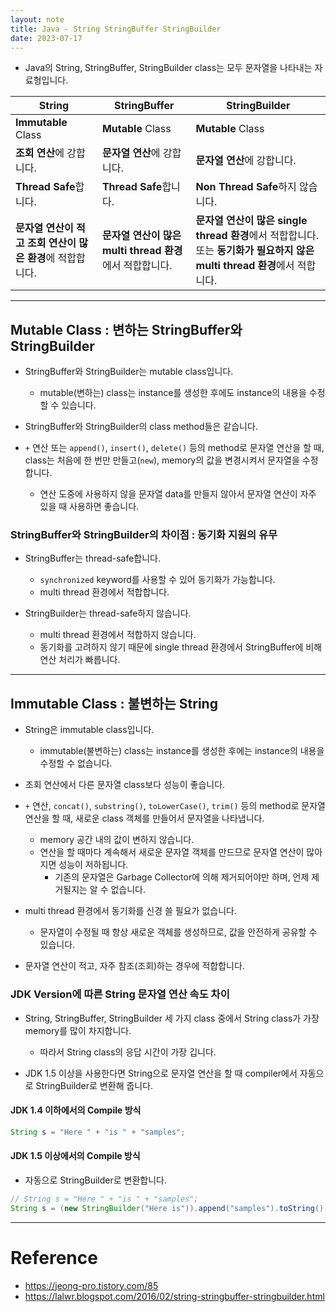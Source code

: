 ```yaml
---
layout: note
title: Java - String StringBuffer StringBuilder
date: 2023-07-17
---
```





- Java의 String, StringBuffer, StringBuilder class는 모두 문자열을 나타내는 자료형입니다.

| String | StringBuffer | StringBuilder |
| --- | --- | --- |
| **Immutable** Class | **Mutable** Class | **Mutable** Class |
| **조회 연산**에 강합니다. | **문자열 연산**에 강합니다. | **문자열 연산**에 강합니다. |
| **Thread Safe**합니다. | **Thread Safe**합니다. | **Non Thread Safe**하지 않습니다. |
| **문자열 연산이 적고 조회 연산이 많은 환경**에 적합합니다. | **문자열 연산이 많은 multi thread 환경**에서 적합합니다. | **문자열 연산이 많은 single thread 환경**에서 적합합니다. 또는 **동기화가 필요하지 않은 multi thread 환경**에서 적합니다. |




---




## Mutable Class : 변하는 StringBuffer와 StringBuilder

- StringBuffer와 StringBuilder는 mutable class입니다.
    - mutable(변하는) class는 instance를 생성한 후에도 instance의 내용을 수정할 수 있습니다.

- StringBuffer와 StringBuilder의 class method들은 같습니다.

- `+` 연산 또는 `append()`, `insert()`, `delete()` 등의 method로 문자열 연산을 할 때, class는 처음에 한 번만 만들고(`new`), memory의 값을 변경시켜서 문자열을 수정합니다.
    - 연산 도중에 사용하지 않을 문자열 data를 만들지 않아서 문자열 연산이 자주 있을 때 사용하면 좋습니다.


### StringBuffer와 StringBuilder의 차이점 : 동기화 지원의 유무

- StringBuffer는 thread-safe합니다.
    - `synchronized` keyword를 사용할 수 있어 동기화가 가능합니다.
    - multi thread 환경에서 적합합니다.

- StringBuilder는 thread-safe하지 않습니다.
    - multi thread 환경에서 적합하지 않습니다.
    - 동기화를 고려하지 않기 때문에 single thread 환경에서 StringBuffer에 비해 연산 처리가 빠릅니다.




---




## Immutable Class : 불변하는 String

- String은 immutable class입니다.
    - immutable(불변하는) class는 instance를 생성한 후에는 instance의 내용을 수정할 수 없습니다.

- 조회 연산에서 다른 문자열 class보다 성능이 좋습니다.

- `+` 연산, `concat()`, `substring()`, `toLowerCase()`, `trim()` 등의 method로 문자열 연산을 할 때, 새로운 class 객체를 만들어서 문자열을 나타냅니다.
    - memory 공간 내의 값이 변하지 않습니다.
    - 연산을 할 때마다 계속해서 새로운 문자열 객체를 만드므로 문자열 연산이 많아지면 성능이 저하됩니다.
        - 기존의 문자열은 Garbage Collector에 의해 제거되어야만 하며, 언제 제거될지는 알 수 없습니다.

- multi thread 환경에서 동기화를 신경 쓸 필요가 없습니다.
    - 문자열이 수정될 때 항상 새로운 객체를 생성하므로, 값을 안전하게 공유할 수 있습니다.

- 문자열 연산이 적고, 자주 참조(조회)하는 경우에 적합합니다.


### JDK Version에 따른 String 문자열 연산 속도 차이

- String, StringBuffer, StringBuilder 세 가지 class 중에서 String class가 가장 memory를 많이 차지합니다.
    - 따라서 String class의 응답 시간이 가장 깁니다.

- JDK 1.5 이상을 사용한다면 String으로 문자열 연산을 할 때 compiler에서 자동으로 StringBuilder로 변환해 줍니다.

#### JDK 1.4 이하에서의 Compile 방식

```java
String s = "Here " + "is " + "samples";
```

#### JDK 1.5 이상에서의 Compile 방식

- 자동으로 StringBuilder로 변환합니다.

```java
// String s = "Here " + "is " + "samples";
String s = (new StringBuilder("Here is")).append("samples").toString();
```




---




# Reference

- <https://jeong-pro.tistory.com/85>
- <https://lalwr.blogspot.com/2016/02/string-stringbuffer-stringbuilder.html>
